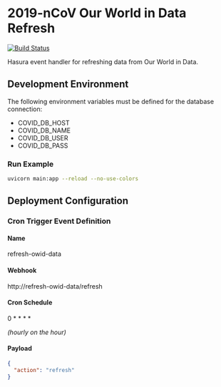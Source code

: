 # 2019-nCoV Our World in Data Refresh

[![Build Status](https://drone.tiepy.com/api/badges/xgis-earth/covid-refresh-owid-data/status.svg)](https://drone.tiepy.com/xgis-earth/covid-refresh-owid-data)

Hasura event handler for refreshing data from Our World in Data.

## Development Environment

The following environment variables must be defined for the database connection:

* COVID_DB_HOST
* COVID_DB_NAME
* COVID_DB_USER
* COVID_DB_PASS

### Run Example

```bash
uvicorn main:app --reload --no-use-colors
```

## Deployment Configuration

### Cron Trigger Event Definition

#### Name

refresh-owid-data

#### Webhook

http://refresh-owid-data/refresh

#### Cron Schedule

0 * * * *

_(hourly on the hour)_

#### Payload

```json
{
  "action": "refresh"
}
```
